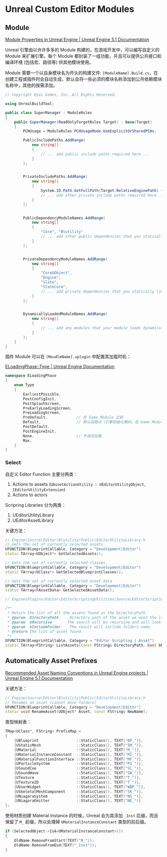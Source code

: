 # Unreal Custom Editor Modules

## Module

[Module Properties in Unreal Engine | Unreal Engine 5.1 Documentation](https://docs.unrealengine.com/5.1/en-US/module-properties-in-unreal-engine/)

Unreal 引擎由以许许多多的 Module 构建的，在游戏开发中，可以编写自定义的 Module 来扩展引擎。每个 Module 都封装了一组功能，并且可以提供公共接口和编译环境 (包括宏、路径等) 供其他模块使用。

Module 需要一个以自身模块名为开头的构建文件: `[ModuleName].Build.cs`，在创建工程或插件时会自动生成，默认会将一些必须的模块名称添加到公共依赖模块名称中，其他的按需添加。

```csharp
// Copyright Epic Games, Inc. All Rights Reserved.

using UnrealBuildTool;

public class SuperManager : ModuleRules
{
	public SuperManager(ReadOnlyTargetRules Target) : base(Target)
	{
		PCHUsage = ModuleRules.PCHUsageMode.UseExplicitOrSharedPCHs;

		PublicIncludePaths.AddRange(
			new string[]
			{
				// ... add public include paths required here ...
			}
		);


		PrivateIncludePaths.AddRange(
			new string[]
			{
				System.IO.Path.GetFullPath(Target.RelativeEnginePath) + "Source/Editor/Blutility/Private"
				// ... add other private include paths required here ...
			}
		);


		PublicDependencyModuleNames.AddRange(
			new string[]
			{
				"Core", "Blutility"
				// ... add other public dependencies that you statically link with here ...
			}
		);


		PrivateDependencyModuleNames.AddRange(
			new string[]
			{
				"CoreUObject",
				"Engine",
				"Slate",
				"SlateCore",
				// ... add private dependencies that you statically link with here ...	
			}
		);


		DynamicallyLoadedModuleNames.AddRange(
			new string[]
			{
				// ... add any modules that your module loads dynamically here ...
			}
		);
	}
}
```

插件 Module 可以在 `[MoudleName].uplugin` 中配置其加载时机：

[ELoadingPhase::Type | Unreal Engine Documentation](https://docs.unrealengine.com/5.0/en-US/API/Runtime/Projects/ELoadingPhase__Type/)

```c++
namespace ELoadingPhase
{
    enum Type
    {
        EarliestPossible,
        PostConfigInit,
        PostSplashScreen,
        PreEarlyLoadingScreen,
        PreLoadingScreen,
        PreDefault,				// 在 Game Module 之前
        Default,				// 默认加载点（引擎初始化期间，在 Game Module 之后）
        PostDefault,
        PostEngineInit,
        None,					// 不自动加载
        Max,
    }
}
```

### Select

自定义 Editor Function 主要分两类：

1. Actions to assets (`UAssetActionUtility : UEditorUtilityObject, IEditorUtilityExtension`)
2. Actions to actors

Scripring Libraries 分为两类：

1. UEditorUtilityLibrary
2. UEditorAssetLibrary

关键方法：

```c++
// Engine\Source\Editor\Blutility\Public\EditorUtilityLibrary.h
// Gets the set of currently selected assets
UFUNCTION(BlueprintCallable, Category = "Development|Editor")
static TArray<UObject*> GetSelectedAssets();

// Gets the set of currently selected classes
UFUNCTION(BlueprintCallable, Category = "Development|Editor")
static TArray<UClass*> GetSelectedBlueprintClasses();

// Gets the set of currently selected asset data
UFUNCTION(BlueprintCallable, Category = "Development|Editor")
static TArray<FAssetData> GetSelectedAssetData();
```

```c++
// Engine\Plugins\Editor\EditorScriptingUtilities\Source\EditorScriptingUtilities\Public\EditorAssetLibrary.h

/**
 * Return the list of all the assets found in the DirectoryPath.
 * @param  DirectoryPath     Directory path of the asset we want the list from.
 * @param  bRecursive       The search will be recursive and will look in sub folders.
 * @param  bIncludeFolder    The result will include folders name.
 * @return The list of asset found.
 */
UFUNCTION(BlueprintCallable, Category = "Editor Scripting | Asset")
static TArray<FString> ListAssets(const FString& DirectoryPath, bool bRecursive = true, bool bIncludeFolder = false);
```

## Automatically Asset Prefixes

[Recommended Asset Naming Conventions in Unreal Engine projects | Unreal Engine 5.1 Documentation](https://docs.unrealengine.com/5.1/en-US/recommended-asset-naming-conventions-in-unreal-engine-projects/)

关键方法：

```c++
// Engine\Source\Editor\Blutility\Public\EditorUtilityLibrary.h
// Renames an asset (cannot move folders)
UFUNCTION(BlueprintCallable, Category = "Development|Editor")
static void RenameAsset(UObject* Asset, const FString& NewName);
```

类型映射表：

```c++
TMap<UClass*, FString> PrefixMap =
{
	{UBlueprint					::StaticClass(), TEXT("BP_")},
	{UStaticMesh				::StaticClass(), TEXT("SM_")},
	{UMaterial					::StaticClass(), TEXT("M_")},
	{UMaterialInstanceConstant	::StaticClass(), TEXT("MI_")},
	{UMaterialFunctionInterface	::StaticClass(), TEXT("MF_")},
	{UParticleSystem			::StaticClass(), TEXT("PS_")},
	{USoundCue					::StaticClass(), TEXT("SC_")},
	{USoundWave					::StaticClass(), TEXT("SW_")},
	{UTexture					::StaticClass(), TEXT("T_")},
	{UTexture2D					::StaticClass(), TEXT("T_")},
	{UUserWidget				::StaticClass(), TEXT("WBP_")},
	{USkeletalMeshComponent		::StaticClass(), TEXT("SK_")},
	{UNiagaraSystem				::StaticClass(), TEXT("NS_")},
	{UNiagaraEmitter			::StaticClass(), TEXT("NE_")}
};
```

使用材质创建 Material Instance 的时候，Unreal 会为其添加 `_Inst` 后缀，而且保留了 `M_` 前缀，所以处理掉 `UMaterialInstanceConstant` 类型的前后缀。

```c++
if (SelectedObject->IsA<UMaterialInstanceConstant>())
{
    OldName.RemoveFromStart(TEXT("M_"));
    OldName.RemoveFromEnd(TEXT("_Inst"));
}
```

